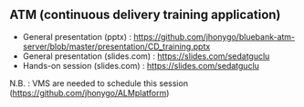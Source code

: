 ## ATM (continuous delivery training application)  
- General presentation (pptx) : https://github.com/jhonygo/bluebank-atm-server/blob/master/presentation/CD_training.pptx  
- General presentation (slides.com) : https://slides.com/sedatguclu
- Hands-on session (slides.com) : https://slides.com/sedatguclu  
  
N.B. : VMS are needed to schedule this session (https://github.com/jhonygo/ALMplatform)  
